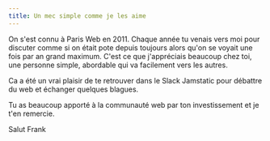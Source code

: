 ```yaml
---
title: Un mec simple comme je les aime
---
```


On s'est connu à Paris Web en 2011. Chaque année tu venais vers moi pour discuter comme si on était pote depuis toujours alors qu'on se voyait une fois par an grand maximum. C'est ce que j'appréciais beaucoup chez toi, une personne simple, abordable qui va facilement vers les autres.

Ca a été un vrai plaisir de te retrouver dans le Slack Jamstatic pour débattre du web et échanger quelques blagues. 

Tu as beaucoup apporté à la communauté web par ton investissement et je t'en remercie. 

Salut Frank
